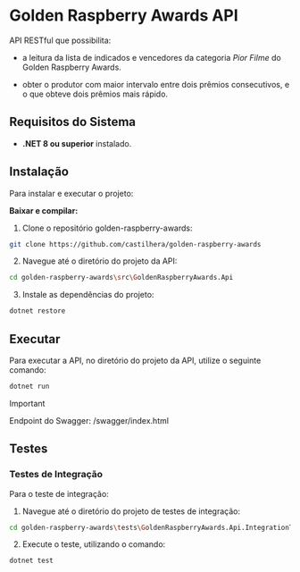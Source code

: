 # Golden Raspberry Awards API

API RESTful que possibilita:

- a leitura da lista de indicados e vencedores da categoria *Pior Filme* do Golden Raspberry Awards.

- obter o produtor com maior intervalo entre dois prêmios consecutivos, e o que obteve dois prêmios mais rápido.

##  Requisitos do Sistema

- **.NET 8 ou superior** instalado.

##  Instalação

Para instalar e executar o projeto:

**Baixar e compilar:**

1. Clone o repositório golden-raspberry-awards:
```sh
git clone https://github.com/castilhera/golden-raspberry-awards
```

2. Navegue até o diretório do projeto da API:
```sh
cd golden-raspberry-awards\src\GoldenRaspberryAwards.Api
```

3. Instale as dependências do projeto:

```sh
dotnet restore
```

##  Executar

Para executar a API, no diretório do projeto da API, utilize o seguinte comando:

```sh
dotnet run
```

> [!IMPORTANT]
> Endpoint do Swagger: /swagger/index.html

## Testes

### Testes de Integração

Para o teste de integração:

1. Navegue até o diretório do projeto de testes de integração:

```sh
cd golden-raspberry-awards\tests\GoldenRaspberryAwards.Api.IntegrationTests
```

2. Execute o teste, utilizando o comando:

```sh
dotnet test
```

